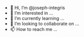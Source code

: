 - 👋 Hi, I’m @joseph-integris
- 👀 I’m interested in ...
- 🌱 I’m currently learning ...
- 💞️ I’m looking to collaborate on ...
- 📫 How to reach me ...

<!---
joseph-integris/joseph-integris is a ✨ special ✨ repository because its `README.md` (this file) appears on your GitHub profile.
You can click the Preview link to take a look at your changes.
--->
